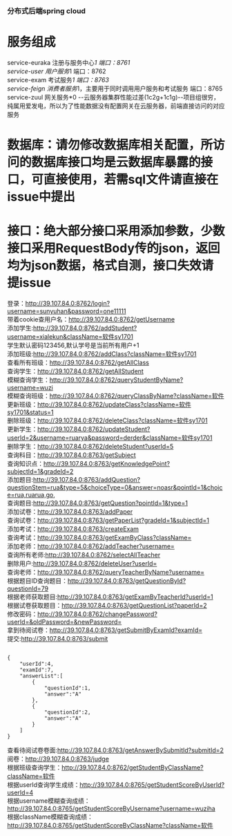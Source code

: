 ### 分布式后端spring cloud
# 服务组成
service-euraka 注册与服务中心*1 端口：8761  
service-user 用户服务*1 端口：8762  
service-exam 考试服务*1 端口：8763  
service-feign 消费者服务*1，主要用于同时调用用户服务和考试服务 端口：8765  
service-zuul 网关服务*0 --云服务器集群性能过差(1c2g+1c1g)--项目组很穷，纯属用爱发电，所以为了性能数据没有配置网关在云服务器，前端直接访问的对应服务  
# 数据库：请勿修改数据库相关配置，所访问的数据库接口均是云数据库暴露的接口，可直接使用，若需sql文件请直接在issue中提出
# 接口：绝大部分接口采用添加参数，少数接口采用RequestBody传的json，返回均为json数据，格式自测，接口失效请提issue
 登录：http://39.107.84.0:8762/login?username=sunyuhan&password=one11111  
 带着cookie查用户名：http://39.107.84.0:8762/getUsername  
 添加学生:http://39.107.84.0:8762/addStudent?username=xialekun&className=软件sy1701  
 学生默认密码123456,默认学号是当前所有用户+1  
 添加班级:http://39.107.84.0:8762/addClass?className=软件sy1701  
 查看所有班级：http://39.107.84.0:8762/getAllClass  
 查询学生：http://39.107.84.0:8762/getAllStudent  
 模糊查询学生：http://39.107.84.0:8762/queryStudentByName?username=wuzi  
 模糊查询班级：http://39.107.84.0:8762/queryClassByName?className=软件  
 更新班级：http://39.107.84.0:8762/updateClass?className=软件sy1701&status=1  
 删除班级：http://39.107.84.0:8762/deleteClass?className=软件sy1701  
 更新学生：http://39.107.84.0:8762/updateStudent?userId=2&username=ruarya&password=derder&className=软件sy1701  
 删除学生：http://39.107.84.0:8762/deleteStudent?userId=5  
 查询科目：http://39.107.84.0:8763/getSubject  
 查询知识点：http://39.107.84.0:8763/getKnowledgePoint?subjectId=1&gradeId=2  
 添加题目:http://39.107.84.0:8763/addQuestion?questionStem=rua&type=5&choiceType=0&answer=noasr&pointId=1&choice=rua,ruarua,go,  
 查询题目:http://39.107.84.0:8763/getQuestion?pointId=1&type=1  
 添加试卷：http://39.107.84.0:8763/addPaper  
 查询试卷：http://39.107.84.0:8763/getPaperList?gradeId=1&subjectId=1  
 添加考试：http://39.107.84.0:8763/createExam  
 查询考试：http://39.107.84.0:8763/getExamByClass?className=  
 添加老师：http://39.107.84.0:8762/addTeacher?username=  
 查询所有老师:http://39.107.84.0:8762/selectAllTeacher  
 删除用户:http://39.107.84.0:8762/deleteUser?userId=  
 查询老师：http://39.107.84.0:8762/queryTeacherByName?username=  
 根据题目ID查询题目：http://39.107.84.0:8763/getQuestionById?questionId=79  
 根据老师获取题目:http://39.107.84.0:8763/getExamByTeacherId?userId=1  
 根据试卷获取题目：http://39.107.84.0:8763/getQuestionList?paperId=2  
 修改密码：http://39.107.84.0:8762/changePassword?userId=&oldPassword=&newPassword=  
 拿到待阅试卷：http://39.107.84.0:8763/getSubmitByExamId?examId=  
 提交:http://39.107.84.0:8763/submit  
```

{
    "userId":4,
    "examId":7,
    "answerList":[
        {
            "questionId":1,
            "answer":"A"
        },
        {
            "questionId":2,
            "answer":"A"
        }
    ]
}
```
 查看待阅试卷卷面:http://39.107.84.0:8763/getAnswerBySubmitId?submitId=2  
 阅卷：http://39.107.84.0:8763/judge  
 根据班级查询学生：http://39.107.84.0:8762/getStudentByClassName?className=软件  
 根据userId查询学生成绩：http://39.107.84.0:8765/getStudentScoreByUserId?userId=4  
 根据username模糊查询成绩：http://39.107.84.0:8765/getStudentScoreByUsername?username=wuziha  
 根据className模糊查询成绩：http://39.107.84.0:8765/getStudentScoreByClassName?className=软件
